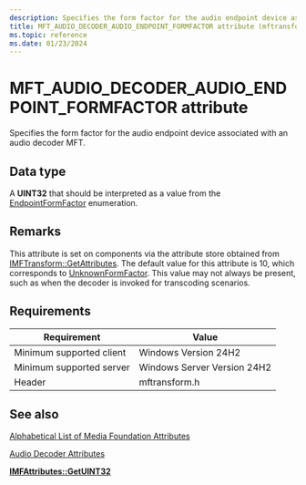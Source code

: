 ```yaml
---
description: Specifies the form factor for the audio endpoint device associated with an audio decoder MFT.
title: MFT_AUDIO_DECODER_AUDIO_ENDPOINT_FORMFACTOR attribute (mftransform.h)
ms.topic: reference
ms.date: 01/23/2024
---
```


# MFT\_AUDIO\_DECODER\_AUDIO\_ENDPOINT\_FORMFACTOR attribute

Specifies the form factor for the audio endpoint device associated with an audio decoder MFT.

## Data type

A **UINT32** that should be interpreted as a value from the [EndpointFormFactor](/windows/win32/api/mmdeviceapi/ne-mmdeviceapi-endpointformfactor) enumeration.

## Remarks

This attribute is set on components via the attribute store obtained from [IMFTransform::GetAttributes](/windows/win32/api/mftransform/nf-mftransform-imftransform-getattributes). The default value for this attribute is 10, which corresponds to [UnknownFormFactor](/windows/win32/api/mmdeviceapi/ne-mmdeviceapi-endpointformfactor). This value may not always be present, such as when the decoder is invoked for transcoding scenarios.

## Requirements



| Requirement | Value |
|-------------------------------------|---------------------|
| Minimum supported client | Windows Version 24H2 |
| Minimum supported server | Windows Server Version 24H2 |
| Header | mftransform.h |



## See also

<dl> <dt>

[Alphabetical List of Media Foundation Attributes](alphabetical-list-of-media-foundation-attributes.md)
</dt> <dt>

[Audio Decoder Attributes](audio-decoder-attributes.md)
</dt> <dt>

[**IMFAttributes::GetUINT32**](/windows/desktop/api/mfobjects/nf-mfobjects-imfattributes-getuint32)
</dt>  </dl>

 

 
